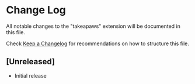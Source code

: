 # Change Log

All notable changes to the "takeapaws" extension will be documented in this file.

Check [Keep a Changelog](http://keepachangelog.com/) for recommendations on how to structure this file.

## [Unreleased]

- Initial release